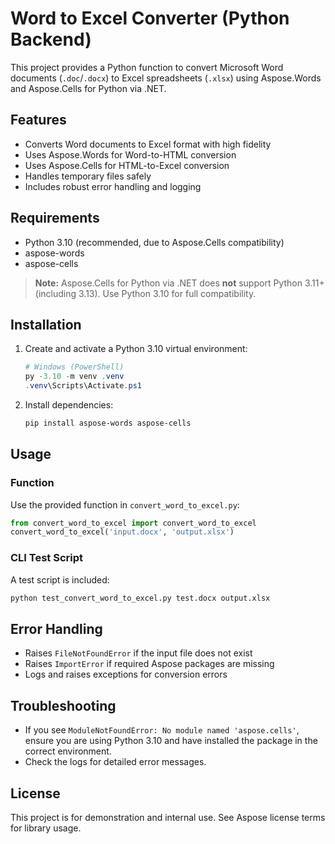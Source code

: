 # Word to Excel Converter (Python Backend)

This project provides a Python function to convert Microsoft Word documents (`.doc`/`.docx`) to Excel spreadsheets (`.xlsx`) using Aspose.Words and Aspose.Cells for Python via .NET.

## Features
- Converts Word documents to Excel format with high fidelity
- Uses Aspose.Words for Word-to-HTML conversion
- Uses Aspose.Cells for HTML-to-Excel conversion
- Handles temporary files safely
- Includes robust error handling and logging

## Requirements
- Python 3.10 (recommended, due to Aspose.Cells compatibility)
- aspose-words
- aspose-cells

> **Note:** Aspose.Cells for Python via .NET does **not** support Python 3.11+ (including 3.13). Use Python 3.10 for full compatibility.

## Installation
1. Create and activate a Python 3.10 virtual environment:
   ```powershell
   # Windows (PowerShell)
   py -3.10 -m venv .venv
   .venv\Scripts\Activate.ps1
   ```
2. Install dependencies:
   ```sh
   pip install aspose-words aspose-cells
   ```

## Usage

### Function
Use the provided function in `convert_word_to_excel.py`:

```python
from convert_word_to_excel import convert_word_to_excel
convert_word_to_excel('input.docx', 'output.xlsx')
```

### CLI Test Script
A test script is included:
```sh
python test_convert_word_to_excel.py test.docx output.xlsx
```

## Error Handling
- Raises `FileNotFoundError` if the input file does not exist
- Raises `ImportError` if required Aspose packages are missing
- Logs and raises exceptions for conversion errors

## Troubleshooting
- If you see `ModuleNotFoundError: No module named 'aspose.cells'`, ensure you are using Python 3.10 and have installed the package in the correct environment.
- Check the logs for detailed error messages.

## License
This project is for demonstration and internal use. See Aspose license terms for library usage.
